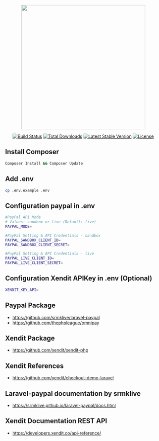 <p align="center"><a href="https://laravel.com" target="_blank"><img src="https://raw.githubusercontent.com/laravel/art/master/logo-lockup/5%20SVG/2%20CMYK/1%20Full%20Color/laravel-logolockup-cmyk-red.svg" width="400"></a></p>

<p align="center">
<a href="https://travis-ci.org/laravel/framework"><img src="https://travis-ci.org/laravel/framework.svg" alt="Build Status"></a>
<a href="https://packagist.org/packages/laravel/framework"><img src="https://img.shields.io/packagist/dt/laravel/framework" alt="Total Downloads"></a>
<a href="https://packagist.org/packages/laravel/framework"><img src="https://img.shields.io/packagist/v/laravel/framework" alt="Latest Stable Version"></a>
<a href="https://packagist.org/packages/laravel/framework"><img src="https://img.shields.io/packagist/l/laravel/framework" alt="License"></a>
</p>

## Install Composer
```bash
Composer Install && Composer Update
```

## Add .env
```bash
cp .env.example .env
```

## Configuration paypal in .env
```bash
#PayPal API Mode
# Values: sandbox or live (Default: live)
PAYPAL_MODE=

#PayPal Setting & API Credentials - sandbox
PAYPAL_SANDBOX_CLIENT_ID=
PAYPAL_SANDBOX_CLIENT_SECRET=

#PayPal Setting & API Credentials - live
PAYPAL_LIVE_CLIENT_ID=
PAYPAL_LIVE_CLIENT_SECRET=
```

## Configuration Xendit APIKey in .env (Optional)
```bash
XENDIT_KEY_API=
```

## Paypal Package

- https://github.com/srmklive/laravel-paypal
- https://github.com/thephpleague/omnipay

## Xendit Package
- https://github.com/xendit/xendit-php

## Xendit References

- https://github.com/xendit/checkout-demo-laravel

## Laravel-paypal documentation by srmklive
- https://srmklive.github.io/laravel-paypal/docs.html

## Xendit Documentation REST API
- https://developers.xendit.co/api-reference/
